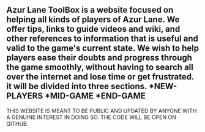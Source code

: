 Azur Lane ToolBox is a website focused on helping all kinds of players of Azur Lane. 
We offer tips, links to guide videos and wiki, and other references to information that is useful and valid to the game's current state.
We wish to help players ease their doubts and progress through the game smoothly, without having to search all over the internet and lose time or get frustrated.
it will be divided into three sections.
*NEW-PLAYERS
*MID-GAME
*END-GAME
-------------------------------------------------------------------------------------------------------------------------------
THIS WEBSITE IS MEANT TO BE PUBLIC AND UPDATED BY ANYONE WITH A GENUINE INTEREST IN DOING SO. THE CODE WILL BE OPEN ON GITHUB.
